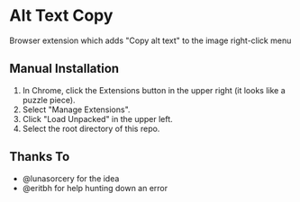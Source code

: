 Alt Text Copy
=============

Browser extension which adds "Copy alt text" to the image right-click menu

Manual Installation
-------------------

1. In Chrome, click the Extensions button in the upper right (it looks like a puzzle piece). 
2. Select "Manage Extensions".
3. Click "Load Unpacked" in the upper left.
4. Select the root directory of this repo.

Thanks To
---------

- @lunasorcery for the idea
- @eritbh for help hunting down an error

